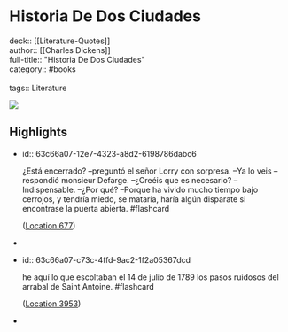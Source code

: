 # Historia De Dos Ciudades

deck:: [[Literature-Quotes]]\
author:: [[Charles Dickens]]\
full-title:: "Historia De Dos Ciudades"\
category:: #books\
\
tags:: Literature  

![](https://m.media-amazon.com/images/I/51aKKf+ahtL._SY160.jpg)
## Highlights
- id:: 63c66a07-12e7-4323-a8d2-6198786dabc6
  
  ¿Está encerrado? –preguntó el señor Lorry con sorpresa. –Ya lo veis –respondió monsieur Defarge. –¿Creéis que es necesario? –Indispensable. –¿Por qué? –Porque ha vivido mucho tiempo bajo cerrojos, y tendría miedo, se mataría, haría algún disparate si encontrase la puerta abierta. #flashcard 
  
  
    ([Location 677](https://readwise.io/to_kindle?action=open&asin=B00841YICS&location=677))
-
- id:: 63c66a07-c73c-4ffd-9ac2-1f2a05367dcd
  
  he aquí lo que escoltaban el 14 de julio de 1789 los pasos ruidosos del arrabal de Saint Antoine. #flashcard 
  
  
    ([Location 3953](https://readwise.io/to_kindle?action=open&asin=B00841YICS&location=3953))
-
